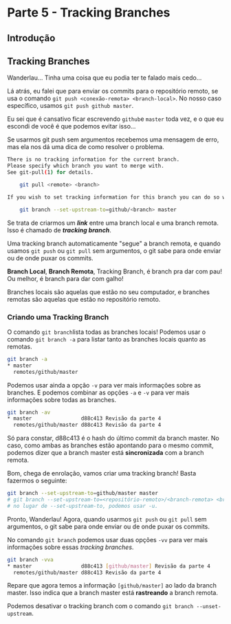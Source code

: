 # Parte 5 - Tracking Branches

## Introdução

## Tracking Branches

Wanderlau... Tinha uma coisa que eu podia ter te falado mais cedo...

Lá atrás, eu falei que para enviar os commits para o repositório remoto, se usa o comando `git push <conexão-remota> <branch-local>`. No nosso caso específico, usamos `git push github master`.

Eu sei que é cansativo ficar escrevendo `github`e `master` toda vez, e o que eu escondi de você é que podemos evitar isso...

Se usarmos git push sem argumentos recebemos uma mensagem de erro, mas ela nos dá uma dica de como resolver o problema.

```bash
There is no tracking information for the current branch.
Please specify which branch you want to merge with.
See git-pull(1) for details.

    git pull <remote> <branch>

If you wish to set tracking information for this branch you can do so with:

    git branch --set-upstream-to=github/<branch> master
```

Se trata de criarmos um ***link*** entre uma branch local e uma branch remota. Isso é chamado de ***tracking branch***. 

Uma tracking branch automaticamente "segue" a branch remota, e quando usamos `git push` ou `git pull` sem argumentos, o git sabe para onde enviar ou de onde puxar os commits.

**Branch Local**, **Branch Remota**, Tracking Branch, é branch pra dar com pau! Ou melhor, é branch para dar com galho!

Branches locais são aquelas que estão no seu computador, e branches remotas são aquelas que estão no repositório remoto.

### Criando uma Tracking Branch

O comando `git branch`lista todas as branches locais! Podemos usar o comando `git branch -a` para listar tanto as branches locais quanto as remotas.

```bash
git branch -a
* master
  remotes/github/master
```

Podemos usar ainda a opção `-v` para ver mais informações sobre as branches. E podemos combinar as opções `-a` e `-v` para ver mais informações sobre todas as branches.

```bash
git branch -av
* master                d88c413 Revisão da parte 4
  remotes/github/master d88c413 Revisão da parte 4
```

Só para constar, d88c413 é o hash do último commit da branch master. No caso, como ambas as branches estão apontando para o mesmo commit, podemos dizer que a branch master está **sincronizada** com a branch remota.

Bom, chega de enrolação, vamos criar uma tracking branch! Basta fazermos o seguinte:

```bash
git branch --set-upstream-to=github/master master
# git branch --set-upstream-to=<repositório-remoto>/<branch-remota> <branch-local>
# no lugar de --set-upstream-to, podemos usar -u.
```

Pronto,  Wanderlau! Agora, quando usarmos `git push` ou `git pull` sem argumentos, o git sabe para onde enviar ou de onde puxar os commits.

No comando `git branch` podemos usar duas opções `-vv` para ver mais informações sobre essas *tracking branches*.

```bash
git branch -vva
* master                d88c413 [github/master] Revisão da parte 4
  remotes/github/master d88c413 Revisão da parte 4
```

Repare que agora temos a informação `[github/master]` ao lado da branch master. Isso indica que a branch master está **rastreando** a branch remota.

Podemos desativar o tracking branch com o comando `git branch --unset-upstream`.

```bash